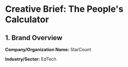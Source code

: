 # Creative Brief: The People's Calculator

## 1. Brand Overview

**Company/Organization Name:** StarCount

**Industry/Sector:** EdTech
